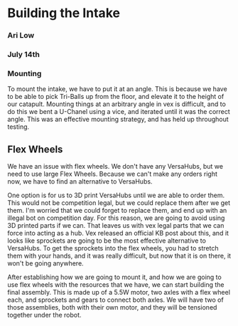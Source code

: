 # Building the Intake
### Ari Low
### July 14th

### Mounting

To mount the intake, we have to put it at an angle. This is because we have to be able to pick Tri-Balls up from the floor, and elevate it to the height of our catapult. Mounting things at an arbitrary angle in vex is difficult, and to do this we bent a U-Chanel using a vice, and iterated until it was the correct angle. This was an effective mounting strategy, and has held up throughout testing. 

## Flex Wheels
We have an issue with flex wheels. We don't have any VersaHubs, but we need to use large Flex Wheels. Because we can't make any orders right now, we have to find an alternative to VersaHubs. 

One option is for us to 3D print VersaHubs until we are able to order them. This would not be competition legal, but we could replace them after we get them. I'm worried that we could forget to replace them, and end up with an illegal bot on competition day. For this reason, we are going to avoid using 3D printed parts if we can. That leaves us with vex legal parts that we can force into acting as a hub. Vex released an official KB post about this, and it looks like sprockets are going to be the most effective alternative to VersaHubs. To get the sprockets into the flex wheels, you had to stretch them with your hands, and it was really difficult, but now that it is on there, it won't be going anywhere. 

After establishing how we are going to mount it, and how we are going to use flex wheels with the resources that we have, we can start building the final assembly. This is made up of a 5.5W motor, two axles with a flex wheel each, and sprockets and gears to connect both axles. We will have two of those assemblies, both with their own motor, and they will be tensioned together under the robot. 

